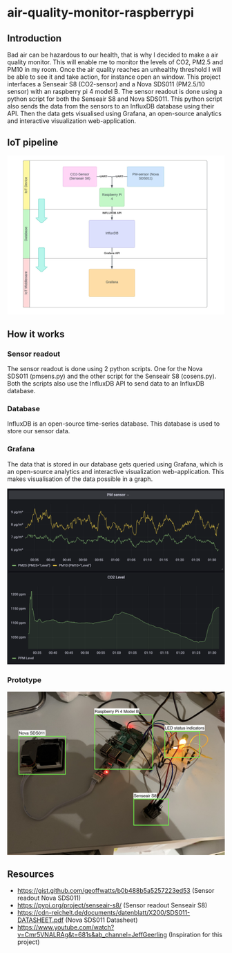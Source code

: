 # air-quality-monitor-raspberrypi

## Introduction
Bad air can be hazardous to our health, that is why I decided to make a air quality monitor. This will enable me to monitor the levels of CO2, PM2.5 and PM10 in my room. Once the air quality reaches an unhealthy threshold I will be able to see it and take action, for instance open an window. 
This project interfaces a Senseair S8 (CO2-sensor) and a Nova SDS011 (PM2.5/10 sensor) with an raspberry pi 4 model B. 
The sensor readout is done using a python script for both the Senseair S8 and Nova SDS011. This python script also sends the data
from the sensors to an InfluxDB database using their API. Then the data gets visualised using Grafana, an open-source analytics and interactive visualization web-application.


## IoT pipeline 
![alt text](https://github.com/JPacy/air-quality-monitor-raspberrypi/blob/main/IoTPipeline.jpeg)

## How it works

### Sensor readout
The sensor readout is done using 2 python scripts. One for the Nova SDS011 (pmsens.py) and the other script for the Senseair S8 (cosens.py). Both the scripts also use the InfluxDB API to send data to an InfluxDB database. 

### Database 
InfluxDB is an open-source time-series database. This database is used to store our sensor data. 

### Grafana
The data that is stored in our database gets queried using Grafana, which is an open-source analytics and interactive visualization web-application. This makes visualisation of the data possible in a graph. 

![](https://github.com/JPacy/air-quality-monitor-raspberrypi/blob/main/air-monitor-grafana-dashboard.png)

### Prototype
![](https://github.com/JPacy/air-quality-monitor-raspberrypi/blob/main/air-monitor-prototype.jpg)

## Resources
- https://gist.github.com/geoffwatts/b0b488b5a5257223ed53 (Sensor readout Nova SDS011)
- https://pypi.org/project/senseair-s8/ (Sensor readout Senseair S8)
- https://cdn-reichelt.de/documents/datenblatt/X200/SDS011-DATASHEET.pdf (Nova SDS011 Datasheet)
- https://www.youtube.com/watch?v=Cmr5VNALRAg&t=681s&ab_channel=JeffGeerling (Inspiration for this project)
